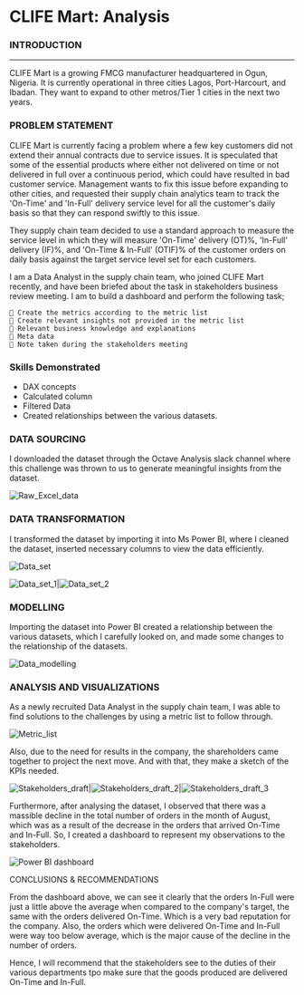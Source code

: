 # CLIFE Mart: Analysis

### INTRODUCTION
---

CLIFE Mart is a growing FMCG manufacturer headquartered in Ogun, Nigeria. It is currently operational in three cities Lagos, Port-Harcourt, and Ibadan. They want to expand to other metros/Tier 1 cities in the next two years.

### PROBLEM STATEMENT

CLIFE Mart is currently facing a problem where a few key customers did not extend their annual contracts due to service issues. It is speculated that some of the essential products where either not delivered on time or not delivered in full over a continuous period, which could have resulted in bad customer service. Management wants to fix this issue before expanding to other cities, and requested their supply chain analytics team to track the 'On-Time' and 'In-Full' delivery service level for all the customer's daily basis so that they can respond swiftly to this issue.

They supply chain team decided to use a standard approach to measure the service level in which they will measure 'On-Time' delivery (OT)%, 'In-Full' delivery (IF)%, and 'On-Time & In-Full' (OTIF)% of the customer orders on daily basis against the target service level set for each customers.

I am a Data Analyst in the supply chain team, who joined CLIFE Mart recently, and have been briefed about the task in stakeholders business review meeting. I am to build a dashboard and perform the following task;

	🎻 Create the metrics according to the metric list
	🎻 Create relevant insights not provided in the metric list
	🎻 Relevant business knowledge and explanations
	🎻 Meta data
	🎻 Note taken during the stakeholders meeting

### Skills Demonstrated
- DAX concepts
- Calculated column
- Filtered Data
- Created relationships between the various datasets.

### DATA SOURCING

I downloaded the dataset through the Octave Analysis slack channel where this challenge was thrown to us to generate meaningful insights from the dataset.

![Raw_Excel_data](https://github.com/Emmanuel-Uduma/Revenue-Analysis-1/assets/118278584/369d9cc1-cb4d-48df-8de2-c4de3ead8a64)

### DATA TRANSFORMATION

I transformed the dataset by importing it into Ms Power BI, where I cleaned the dataset, inserted necessary columns to view the data efficiently.

![Data_set](https://github.com/Emmanuel-Uduma/Revenue-Analysis-1/assets/118278584/0da20191-778b-44ef-8c33-30b5e02b0896)

![Data_set_1](https://github.com/Emmanuel-Uduma/Revenue-Analysis-1/assets/118278584/dab08713-c17e-4761-b69e-c5c860cd299c)|![Data_set_2](https://github.com/Emmanuel-Uduma/Revenue-Analysis-1/assets/118278584/1cf3c98f-dddd-408b-9e88-54668d5f9ddd)

### MODELLING

Importing the dataset into Power BI created a relationship between the various datasets, which I carefully looked on, and made some changes to the relationship of the datasets.

![Data_modelling](https://github.com/Emmanuel-Uduma/Revenue-Analysis-1/assets/118278584/f11c87dd-ec8a-4f95-94f9-ed61770c1dc8)

### ANALYSIS AND VISUALIZATIONS

As a newly recruited Data Analyst in the supply chain team, I was able to find solutions to the challenges by using a metric list to follow through.

![Metric_list](https://github.com/Emmanuel-Uduma/Revenue-Analysis-1/assets/118278584/ffb56d82-0e4e-47f2-b090-f6bea222b62c)

Also, due to the need for results in the company, the shareholders came together to project the next move. And with that, they make a sketch of the KPIs needed.

![Stakeholders_draft](https://github.com/Emmanuel-Uduma/Revenue-Analysis-1/assets/118278584/026ccdf1-f738-4082-a823-f1927e966c1b)|![Stakeholders_draft_2](https://github.com/Emmanuel-Uduma/Revenue-Analysis-1/assets/118278584/7973b3e9-89f9-48d8-a646-eb43bd817bc9)|![Stakeholders_draft_3](https://github.com/Emmanuel-Uduma/Revenue-Analysis-1/assets/118278584/bbe82013-b0e5-48fd-af11-81fb4b75a161)

Furthermore, after analysing the dataset, I observed that there was a massible decline in the total number of orders in the month of August, which was as a result of the decrease in the orders that arrived On-Time and In-Full. So, I created a dashboard to represent my observations to the stakeholders.

![Power BI dashboard](https://github.com/Emmanuel-Uduma/Revenue-Analysis-1/assets/118278584/a1fea443-b386-45a3-acde-c7f61b27ca80)

CONCLUSIONS & RECOMMENDATIONS

From the dashboard above, we can see it clearly that the orders In-Full were just a little above the average when compared to the company's target, the same with the orders delivered On-Time. Which is a very bad reputation for the company.
Also, the orders which were delivered On-Time and In-Full were way too below average, which is the major cause of the decline in the number of orders.

Hence, I will recommend that the stakeholders see to the duties of their various departments tpo make sure that the goods produced are delivered On-Time and In-Full.


